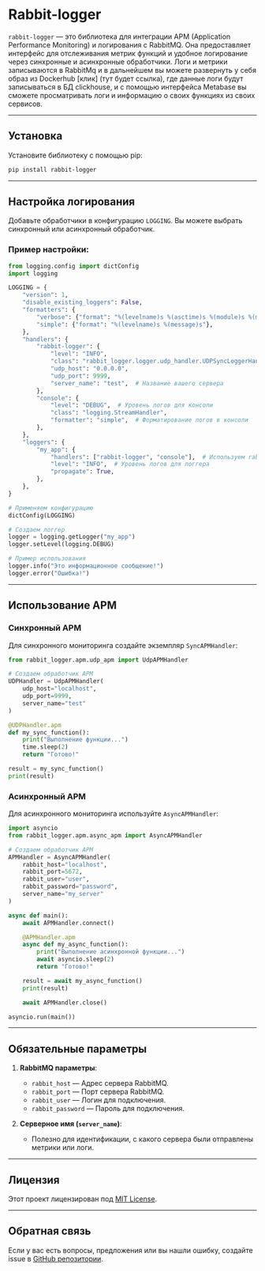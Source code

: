 
# Rabbit-logger

`rabbit-logger` — это библиотека для интеграции APM (Application Performance Monitoring) и логирования с RabbitMQ. Она предоставляет интерфейс для отслеживания метрик функций и удобное логирование через синхронные и асинхронные обработчики. Логи и метрики записываются в RabbitMq и в дальнейшем вы можете развернуть у себя образ из Dockerhub [клик] (тут будет ссылка), где данные логи будут записываться в БД clickhouse, и с помощью интерфейса Metabase вы сможете просматривать логи и информацию о своих функциях из своих сервисов.

---

## Установка

Установите библиотеку с помощью pip:

```bash
pip install rabbit-logger
```

---

## Настройка логирования

Добавьте обработчики в конфигурацию `LOGGING`. Вы можете выбрать синхронный или асинхронный обработчик.

### Пример настройки:

```python
from logging.config import dictConfig
import logging

LOGGING = {
    "version": 1,
    "disable_existing_loggers": False,
    "formatters": {
        "verbose": {"format": "%(levelname)s %(asctime)s %(module)s %(message)s"},
        "simple": {"format": "%(levelname)s %(message)s"},
    },
    "handlers": {
        "rabbit-logger": {
            "level": "INFO",
            "class": "rabbit_logger.logger.udp_handler.UDPSyncLoggerHandler",
            "udp_host": "0.0.0.0",
            "udp_port": 9999,
            "server_name": "test",  # Название вашего сервера
        },
        "console": {
            "level": "DEBUG",  # Уровень логов для консоли
            "class": "logging.StreamHandler",
            "formatter": "simple",  # Форматирование логов в консоли
        },
    },
    "loggers": {
        "my_app": {
            "handlers": ["rabbit-logger", "console"],  # Используем rabbit-logger и консольный обработчики
            "level": "INFO",  # Уровень логов для логгера
            "propagate": True,
        },
    },
}

# Применяем конфигурацию
dictConfig(LOGGING)

# Создаем логгер
logger = logging.getLogger("my_app")
logger.setLevel(logging.DEBUG)

# Пример использования
logger.info("Это информационное сообщение!")
logger.error("Ошибка!")
```

---

## Использование APM

### Синхронный APM

Для синхронного мониторинга создайте экземпляр `SyncAPMHandler`:

```python
from rabbit_logger.apm.udp_apm import UdpAPMHandler

# Создаем обработчик APM
UDPHandler = UdpAPMHandler(
    udp_host="localhost",
    udp_port=9999,
    server_name="test"
)

@UDPHandler.apm
def my_sync_function():
    print("Выполнение функции...")
    time.sleep(2)
    return "Готово!"

result = my_sync_function()
print(result)
```

### Асинхронный APM

Для асинхронного мониторинга используйте `AsyncAPMHandler`:

```python
import asyncio
from rabbit_logger.apm.async_apm import AsyncAPMHandler

# Создаем обработчик APM
APMHandler = AsyncAPMHandler(
    rabbit_host="localhost",
    rabbit_port=5672,
    rabbit_user="user",
    rabbit_password="password",
    server_name="my_server"
)

async def main():
    await APMHandler.connect()

    @APMHandler.apm
    async def my_async_function():
        print("Выполнение асинхронной функции...")
        await asyncio.sleep(2)
        return "Готово!"

    result = await my_async_function()
    print(result)

    await APMHandler.close()

asyncio.run(main())
```

---

## Обязательные параметры

1. **RabbitMQ параметры**:
   - `rabbit_host` — Адрес сервера RabbitMQ.
   - `rabbit_port` — Порт сервера RabbitMQ.
   - `rabbit_user` — Логин для подключения.
   - `rabbit_password` — Пароль для подключения.

2. **Серверное имя (`server_name`)**:
   - Полезно для идентификации, с какого сервера были отправлены метрики или логи.

---

## Лицензия

Этот проект лицензирован под [MIT License](LICENSE).

---

## Обратная связь

Если у вас есть вопросы, предложения или вы нашли ошибку, создайте issue в [GitHub репозитории](https://github.com/single-service/rabbit-logger.git).